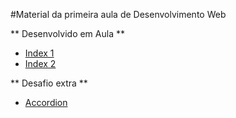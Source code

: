 #Material da primeira aula de Desenvolvimento Web

** Desenvolvido em Aula **

- [Index 1](index.php)
- [Index 2](index2.php)


** Desafio extra **

- [Accordion](desafio.php)
